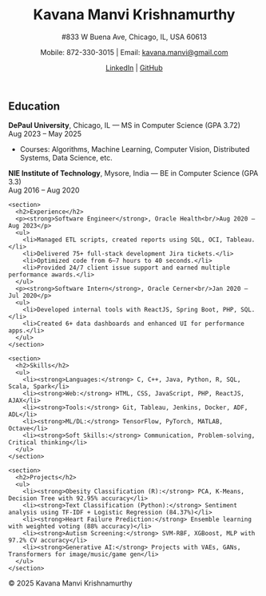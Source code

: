 <!DOCTYPE html>
<html lang="en">
<head>
  <meta charset="UTF-8" />
  <meta name="viewport" content="width=device-width, initial-scale=1.0" />
  <title>Kavana Manvi Krishnamurthy - Resume</title>
  <link rel="stylesheet" href="style.css" />
</head>
<body>
  <header>
    <h1>Kavana Manvi Krishnamurthy</h1>
    <p>#833 W Buena Ave, Chicago, IL, USA 60613</p>
    <p>Mobile: 872-330-3015 | Email: <a href="mailto:kavana.manvi@gmail.com">kavana.manvi@gmail.com</a></p>
    <p><a href="https://www.linkedin.com/in/kavanamk/" target="_blank">LinkedIn</a> | <a href="https://github.com/kavanamk" target="_blank">GitHub</a></p>
  </header>
  <main>
    <section>
      <h2>Education</h2>
      <p><strong>DePaul University</strong>, Chicago, IL — MS in Computer Science (GPA 3.72)<br/>Aug 2023 – May 2025</p>
      <ul>
        <li>Courses: Algorithms, Machine Learning, Computer Vision, Distributed Systems, Data Science, etc.</li>
      </ul>
      <p><strong>NIE Institute of Technology</strong>, Mysore, India — BE in Computer Science (GPA 3.3)<br/>Aug 2016 – Aug 2020</p>
    </section>

    <section>
      <h2>Experience</h2>
      <p><strong>Software Engineer</strong>, Oracle Health<br/>Aug 2020 – Aug 2023</p>
      <ul>
        <li>Managed ETL scripts, created reports using SQL, OCI, Tableau.</li>
        <li>Delivered 75+ full-stack development Jira tickets.</li>
        <li>Optimized code from 6–7 hours to 40 seconds.</li>
        <li>Provided 24/7 client issue support and earned multiple performance awards.</li>
      </ul>
      <p><strong>Software Intern</strong>, Oracle Cerner<br/>Jan 2020 – Jul 2020</p>
      <ul>
        <li>Developed internal tools with ReactJS, Spring Boot, PHP, SQL.</li>
        <li>Created 6+ data dashboards and enhanced UI for performance apps.</li>
      </ul>
    </section>

    <section>
      <h2>Skills</h2>
      <ul>
        <li><strong>Languages:</strong> C, C++, Java, Python, R, SQL, Scala, Spark</li>
        <li><strong>Web:</strong> HTML, CSS, JavaScript, PHP, ReactJS, AJAX</li>
        <li><strong>Tools:</strong> Git, Tableau, Jenkins, Docker, ADF, ADL</li>
        <li><strong>ML/DL:</strong> TensorFlow, PyTorch, MATLAB, Octave</li>
        <li><strong>Soft Skills:</strong> Communication, Problem-solving, Critical thinking</li>
      </ul>
    </section>

    <section>
      <h2>Projects</h2>
      <ul>
        <li><strong>Obesity Classification (R):</strong> PCA, K-Means, Decision Tree with 92.95% accuracy</li>
        <li><strong>Text Classification (Python):</strong> Sentiment analysis using TF-IDF + Logistic Regression (84.37%)</li>
        <li><strong>Heart Failure Prediction:</strong> Ensemble learning with weighted voting (88% accuracy)</li>
        <li><strong>Autism Screening:</strong> SVM-RBF, XGBoost, MLP with 97.2% CV accuracy</li>
        <li><strong>Generative AI:</strong> Projects with VAEs, GANs, Transformers for image/music/game gen</li>
      </ul>
    </section>
  </main>
  <footer>
    <p>&copy; 2025 Kavana Manvi Krishnamurthy</p>
  </footer>
  <script src="script.js"></script>
</body>
</html>
